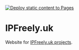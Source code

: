 [![Deploy static content to Pages](https://github.com/ipfreely-uk/docs/actions/workflows/static.yml/badge.svg)](https://github.com/ipfreely-uk/docs/actions/workflows/static.yml)

# IPFreely.uk

Website for [IPFreely.uk projects](https://github.com/ipfreely-uk).

